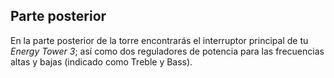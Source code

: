 ## Parte posterior

En la parte posterior de la torre encontrarás el interruptor principal de tu *Energy Tower 3*; así como dos reguladores de potencia para las frecuencias altas y bajas (indicado como Treble y Bass).
